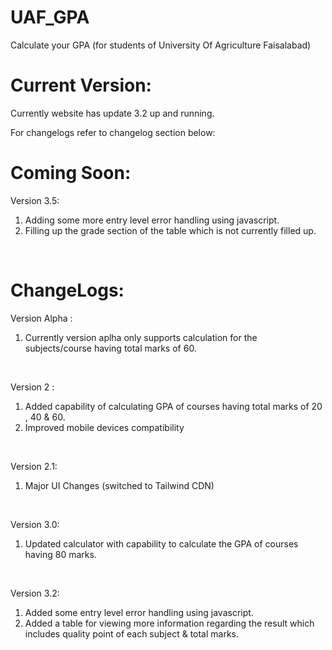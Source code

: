 # UAF_GPA
Calculate your GPA (for students of University Of Agriculture Faisalabad)

# Current Version:
Currently website has update 3.2 up and running.
<p>For changelogs refer to changelog section below:</p>

# Coming Soon:
 <p> Version 3.5:
               <br>
               <ol>
                <li>Adding some more entry level error handling using javascript.</li>
                <li>Filling up the grade section of the table which is not currently filled up.</li>
                </ol>
                </br>
<p>

# ChangeLogs:
 Version Alpha :
               <br>
               <ol>
               <li>Currently version aplha only supports calculation for the subjects/course having total marks of 60.</li>
               </ol>
               </br>
 <p>Version 2 : 
                <br>
                <ol> 
                <li>Added capability of calculating GPA of courses having total marks of 20 , 40 & 60.</li>
                <li>Improved mobile devices compatibility</li>
                </ol>
                </br>
</p>
<p> Version 2.1:
               <br>
               <ol>
                <li>Major UI Changes (switched to Tailwind CDN)</li>
                </ol>
                </br>
</p>
<p> Version 3.0:
               <br>
               <ol>
                <li>Updated calculator with capability to calculate the GPA of courses having 80 marks.</li>
                </ol>
                </br>
<p>
 <p> Version 3.2:
               <br>
               <ol>
                <li>Added some entry level error handling using javascript.</li>
                <li>Added a table for viewing more information regarding the result which includes quality point of each subject & total marks.</li>
                </ol>
                </br>
<p>
